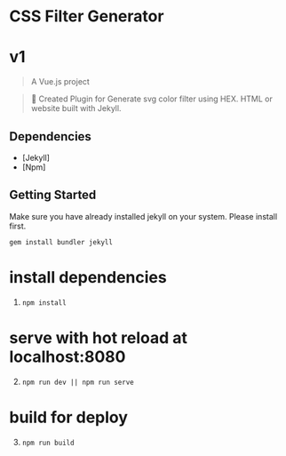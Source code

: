 # CSS Filter Generator

# v1
> A Vue.js project

> 📢 
Created Plugin for Generate svg color filter using HEX. HTML or website built with Jekyll.

## Dependencies

- [Jekyll]
- [Npm]

## Getting Started
Make sure you have already installed jekyll on your system. Please install first.

`gem install bundler jekyll`

# install dependencies
1.  `npm install`

# serve with hot reload at localhost:8080
2.  `npm run dev || npm run serve`

# build for deploy
3. `npm run build`
